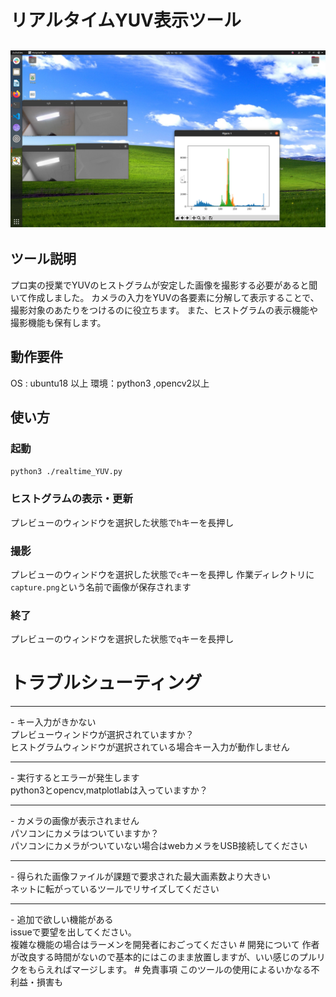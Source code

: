 # リアルタイムYUV表示ツール

## ![screenshot](./screenshot.png)

## ツール説明

プロ実の授業でYUVのヒストグラムが安定した画像を撮影する必要があると聞いて作成しました。
カメラの入力をYUVの各要素に分解して表示することで、撮影対象のあたりをつけるのに役立ちます。
また、ヒストグラムの表示機能や撮影機能も保有します。
## 動作要件
OS : ubuntu18 以上
環境：python3 ,opencv2以上
## 使い方
### 起動
`python3 ./realtime_YUV.py`
### ヒストグラムの表示・更新
プレビューのウィンドウを選択した状態で`h`キーを長押し
### 撮影
プレビューのウィンドウを選択した状態で`c`キーを長押し
作業ディレクトリに`capture.png`という名前で画像が保存されます
### 終了
プレビューのウィンドウを選択した状態で`q`キーを長押し
# トラブルシューティング
<hr>
- キー入力がきかない
<br>プレビューウィンドウが選択されていますか？
<br>ヒストグラムウィンドウが選択されている場合キー入力が動作しません
<hr>
- 実行するとエラーが発生します
<br>python3とopencv,matplotlabは入っていますか？
<hr>
- カメラの画像が表示されません
<br>パソコンにカメラはついていますか？
<br>パソコンにカメラがついていない場合はwebカメラをUSB接続してください
<hr>
- 得られた画像ファイルが課題で要求された最大画素数より大きい
<br>ネットに転がっているツールでリサイズしてください
<hr>
- 追加で欲しい機能がある
<br>issueで要望を出してください。
<br>複雑な機能の場合はラーメンを開発者におごってください
# 開発について
作者が改良する時間がないので基本的にはこのまま放置しますが、いい感じのプルリクをもらえればマージします。
# 免責事項
このツールの使用によるいかなる不利益・損害も